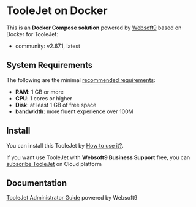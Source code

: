 # TooleJet on Docker  

This is an **Docker Compose solution** powered by [Websoft9](https://www.websoft9.com) based on Docker for TooleJet:


 - community:  v2.67.1, latest


## System Requirements

The following are the minimal [recommended requirements](https://github.com/ToolJet/ToolJet):

* **RAM**: 1 GB or more
* **CPU**: 1 cores or higher
* **Disk**: at least 1 GB of free space
* **bandwidth**: more fluent experience over 100M  

## Install

You can install this TooleJet by [How to use it?](https://github.com/Websoft9/docker-library#how-to-use-it).   

If you want use TooleJet with **Websoft9 Business Support** free, you can [subscribe TooleJet](https://www.websoft9.com/apps) on Cloud platform

## Documentation

[TooleJet Administrator Guide](https://support.websoft9.com/docs/tooljet) powered by Websoft9